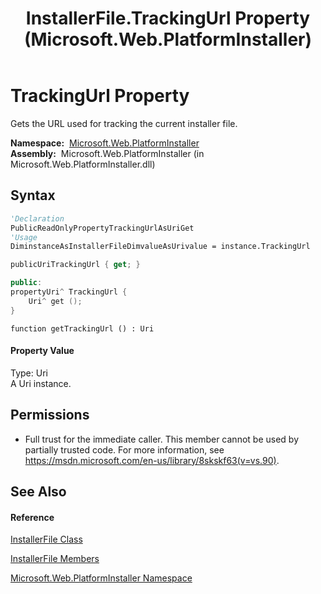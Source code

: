 ﻿---
title: InstallerFile.TrackingUrl Property  (Microsoft.Web.PlatformInstaller)
TOCTitle: TrackingUrl Property
ms:assetid: P:Microsoft.Web.PlatformInstaller.InstallerFile.TrackingUrl
ms:mtpsurl: https://msdn.microsoft.com/en-us/library/microsoft.web.platforminstaller.installerfile.trackingurl(v=VS.90)
ms:contentKeyID: 22049661
ms.date: 05/02/2012
mtps_version: v=VS.90
f1_keywords:
- Microsoft.Web.PlatformInstaller.InstallerFile.TrackingUrl
- Microsoft.Web.PlatformInstaller.InstallerFile.get_TrackingUrl
dev_langs:
- CSharp
- JScript
- VB
- c++
api_location:
- Microsoft.Web.PlatformInstaller.dll
api_name:
- Microsoft.Web.PlatformInstaller.InstallerFile.get_TrackingUrl
- Microsoft.Web.PlatformInstaller.InstallerFile.TrackingUrl
api_type:
- Managed
topic_type:
- apiref
- kbSyntax
product_family_name: VS
ROBOTS: INDEX,FOLLOW
---

# TrackingUrl Property

Gets the URL used for tracking the current installer file.

**Namespace:**  [Microsoft.Web.PlatformInstaller](microsoft-web-platforminstaller-namespace.md)  
**Assembly:**  Microsoft.Web.PlatformInstaller (in Microsoft.Web.PlatformInstaller.dll)

## Syntax

``` vb
'Declaration
PublicReadOnlyPropertyTrackingUrlAsUriGet
'Usage
DiminstanceAsInstallerFileDimvalueAsUrivalue = instance.TrackingUrl
```

``` csharp
publicUriTrackingUrl { get; }
```

``` c++
public:
propertyUri^ TrackingUrl {
    Uri^ get ();
}
```

``` jscript
function getTrackingUrl () : Uri
```

#### Property Value

Type: Uri  
A Uri instance.  

## Permissions

  - Full trust for the immediate caller. This member cannot be used by partially trusted code. For more information, see <https://msdn.microsoft.com/en-us/library/8skskf63(v=vs.90)>.

## See Also

#### Reference

[InstallerFile Class](installerfile-class-microsoft-web-platforminstaller.md)

[InstallerFile Members](installerfile-members-microsoft-web-platforminstaller.md)

[Microsoft.Web.PlatformInstaller Namespace](microsoft-web-platforminstaller-namespace.md)

